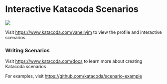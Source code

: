 # Interactive Katacoda Scenarios

[![](http://shields.katacoda.com/katacoda/yanellyjm/count.svg)](https://www.katacoda.com/yanellyjm "Get your profile on Katacoda.com")

Visit https://www.katacoda.com/yanellyjm to view the profile and interactive scenarios

### Writing Scenarios
Visit https://www.katacoda.com/docs to learn more about creating Katacoda scenarios

For examples, visit https://github.com/katacoda/scenario-example
